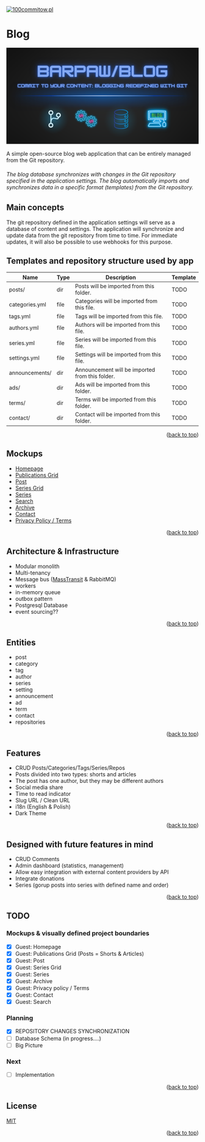 <a name="readme-top"></a>

[![100commitow.pl](https://img.shields.io/badge/Participant-100commitow.pl-000000)](http://100commitow.pl)


# Blog

![Logo](docs/images/logo/logo_big.png?raw=true)

A simple open-source blog web application that can be entirely managed from the Git repository. 

###### The blog database synchronizes with changes in the Git repository specified in the application settings. The blog automatically imports and synchronizes data in a specific format (templates) from the Git repository.

## Main concepts

The git repository defined in the application settings will serve as a database of content and settings. The application will synchronize and update data from the git repository from time to time. For immediate updates, it will also be possible to use webhooks for this purpose.

## Templates and repository structure used by app

| Name            | Type | Description                                    | Template |
|-----------------|------|------------------------------------------------|----------|
| posts/      | dir  | Posts will be imported from this folder.       | TODO     |
| categories.yml      | file  | Categories will be imported from this file.  | TODO     |
| tags.yml            | file  | Tags will be imported from this file.        | TODO     |
| authors.yml    | file  | Authors will be imported from this file.     | TODO     |
| series.yml    | file  | Series will be imported from this file.      | TODO     |
| settings.yml        | file  | Settings will be imported from this file.   | TODO     |
| announcements/    | dir  | Announcement will be imported from this folder.| TODO     |
| ads/             | dir  | Ads will be imported from this folder.         | TODO     |
| terms/           | dir  | Terms will be imported from this folder.       | TODO     |
| contact/         | dir  | Contact will be imported from this folder.     | TODO     |


<p align="right">(<a href="#readme-top">back to top</a>)</p>

## Mockups
* [Homepage](docs/images/mockups/homepage/homepage.png)
* [Publications Grid](docs/images/mockups/publications_grid/publications_grid.png)
* [Post](docs/images/mockups/post/post.png)
* [Series Grid](docs/images/mockups/series_grid/series_grid.png)
* [Series](docs/images/mockups/series/series.png)
* [Search](docs/images/mockups/search/search.png)
* [Archive](docs/images/mockups/archive/archive.png)
* [Contact](docs/images/mockups/contact/contact.png)
* [Privacy Policy / Terms](docs/images/mockups/privacypolicy/privacypolicy.png)

<p align="right">(<a href="#readme-top">back to top</a>)</p>

## Architecture & Infrastructure

- Modular monolith
- Multi-tenancy
- Message bus ([MassTransit](https://github.com/MassTransit/MassTransit) & RabbitMQ)
- workers
- in-memory queue
- outbox pattern
- Postgresql Database
- event sourcing??

<p align="right">(<a href="#readme-top">back to top</a>)</p>

## Entities

- post
- category
- tag
- author
- series
- setting
- announcement
- ad
- term
- contact
- repositories

<p align="right">(<a href="#readme-top">back to top</a>)</p>

## Features

- CRUD Posts/Categories/Tags/Series/Repos
- Posts divided into two types: shorts and articles
- The post has one author, but they may be different authors
- Social media share 
- Time to read indicator
- Slug URL / Clean URL
- i18n (English & Polish)
- Dark Theme

<p align="right">(<a href="#readme-top">back to top</a>)</p>

## Designed with future features in mind

- CRUD Comments
- Admin dashboard (statistics, management)
- Allow easy integration with external content providers by API
- Integrate donations
- Series (gorup posts into series with defined name and order)

<p align="right">(<a href="#readme-top">back to top</a>)</p>

## TODO

### Mockups & visually defined project boundaries

- [X] Guest: Homepage
- [X] Guest: Publications Grid (Posts = Shorts & Articles)
- [X] Guest: Post
- [X] Guest: Series Grid
- [X] Guest: Series 
- [X] Guest: Archive
- [X] Guest: Privacy policy / Terms
- [X] Guest: Contact
- [X] Guest: Search

### Planning

- [X] REPOSITORY CHANGES SYNCHRONIZATION
- [ ] Database Schema (in progress....)
- [ ] Big Picture

### Next
- [ ] Implementation

<p align="right">(<a href="#readme-top">back to top</a>)</p>

## License

[MIT](https://choosealicense.com/licenses/mit/)

<p align="right">(<a href="#readme-top">back to top</a>)</p>

